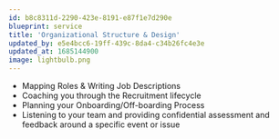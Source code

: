 ```yaml
---
id: b8c8311d-2290-423e-8191-e87f1e7d290e
blueprint: service
title: 'Organizational Structure & Design'
updated_by: e5e4bcc6-19ff-439c-8da4-c34b26fc4e3e
updated_at: 1685144900
image: lightbulb.png
---
```

- Mapping Roles & Writing Job Descriptions
- Coaching you through the Recruitment lifecycle
- Planning your Onboarding/Off-boarding Process
- Listening to your team and providing confidential assessment and feedback around a specific event or issue